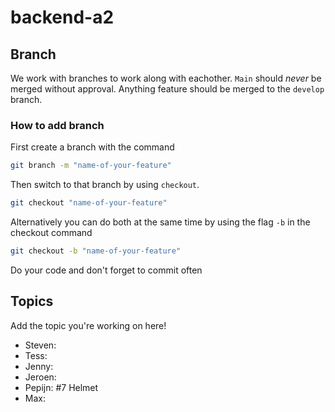 # backend-a2

## Branch
We work with branches to work along with eachother. `Main` should *never* be merged without approval. Anything feature should be merged to the `develop` branch.

### How to add branch
First create a branch with the command
```sh
git branch -m "name-of-your-feature"
```

Then switch to that branch by using `checkout`.
```sh
git checkout "name-of-your-feature"
```

Alternatively you can do both at the same time by using the flag `-b` in the checkout command
```sh
git checkout -b "name-of-your-feature"
```

Do your code and don't forget to commit often

## Topics
Add the topic you're working on here!

* Steven:
* Tess: 
* Jenny:
* Jeroen:
* Pepijn: #7 Helmet
* Max: 